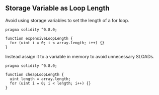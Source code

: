 ## Storage Variable as Loop Length

Avoid using storage variables to set the length of a for loop.

```
pragma solidity ^0.8.0;

function expensiveLoopLength {
  for (uint i = 0; i < array.length; i++) {}
}
```

Instead assign it to a variable in memory to avoid unnecessary SLOADs.

```
pragma solidity ^0.8.0;

function cheapLoopLength {
  uint length = array.length;
  for (uint i = 0; i < length; i++) {}
}
```
